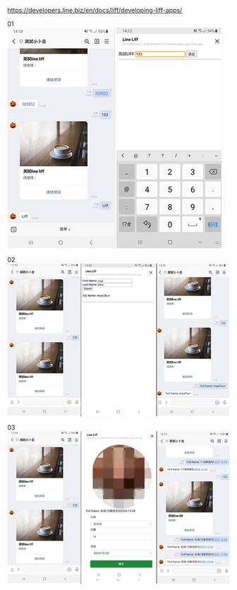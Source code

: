 https://developers.line.biz/en/docs/liff/developing-liff-apps/  
  
01  
![image](https://github.com/miyachun/line-liff/blob/main/demo01.png)  
  

  
02  
![image](https://github.com/miyachun/line-liff/blob/main/demo02.png)  
  

03  
![image](https://github.com/miyachun/line-liff/blob/main/demo03.png)  
  


  